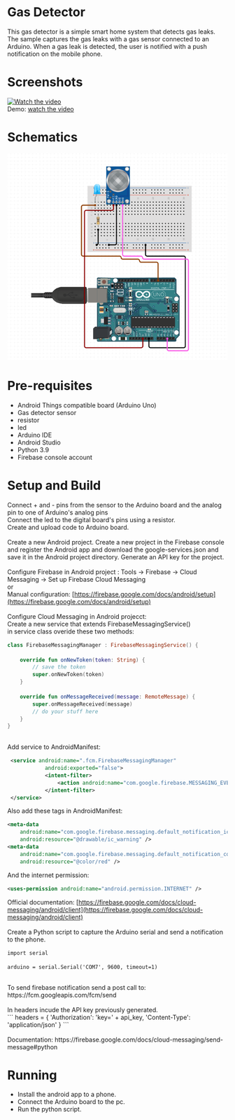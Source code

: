 # Gas Detector
This gas detector is a simple smart home system that detects gas leaks. 
The sample captures the gas leaks with a gas sensor connected to an Arduino. 
When a gas leak is detected, the user is notified with a push notification on the mobile phone.

# Screenshots
[![Watch the video](https://i9.ytimg.com/vi/Vu_BIzrB8mc/mqdefault.jpg?sqp=CLis2qEG-oaymwEmCMACELQB8quKqQMa8AEB-AH-CYAC0AWKAgwIABABGGUgXihSMA8=&rs=AOn4CLDshaPFa0YQ_V2CpmfuQyQLkL9gRQ)](https://www.youtube.com/watch?v=Vu_BIzrB8mc)
</br>
Demo: [watch the video](https://www.youtube.com/watch?v=Vu_BIzrB8mc)

# Schematics
![Schema](schema.png)

# Pre-requisites
- Android Things compatible board (Arduino Uno)
- Gas detector sensor 
- resistor
- led
- Arduino IDE
- Android Studio
- Python 3.9
- Firebase console account

# Setup and Build
Connect + and - pins from the sensor to the Arduino board and the analog pin to one of Arduino's analog pins
</br>
Connect the led to the digital board's pins using a resistor.
</br>
Create and upload code to Arduino board.
</br>
</br>
Create a new Android project. 
Create a new project in the Firebase console and register the Android app and download the google-services.json 
and save it in the Android project directory. Generate an API key for the project. 
</br>
</br>
Configure Firebase in Android project : Tools -> Firebase -> Cloud Messaging -> Set up Firebase Cloud Messaging
</br>or</br>
Manual configuration: [https://firebase.google.com/docs/android/setup](https://firebase.google.com/docs/android/setup)
</br>
</br>
Configure Cloud Messaging in Android projecct:
</br>
Create a new service that extends FirebaseMessagingService()
</br>
in service class overide these two methods:
</br>
```Kotlin
class FirebaseMessagingManager : FirebaseMessagingService() {

    override fun onNewToken(token: String) {
        // save the token
        super.onNewToken(token)
    }

    override fun onMessageReceived(message: RemoteMessage) {
        super.onMessageReceived(message)
        // do your stuff here 
    }
}
  
```
Add service to AndroidManifest:
```XML
 <service android:name=".fcm.FirebaseMessagingManager"
            android:exported="false">
            <intent-filter>
                <action android:name="com.google.firebase.MESSAGING_EVENT" />
            </intent-filter>
 </service>
```
Also add these tags in AndroidManifest:

```XML
<meta-data
    android:name="com.google.firebase.messaging.default_notification_icon"
    android:resource="@drawable/ic_warning" />
<meta-data
    android:name="com.google.firebase.messaging.default_notification_color"
    android:resource="@color/red" />
```

And the internet permission:
```XML
<uses-permission android:name="android.permission.INTERNET" />
```
Official documentation: [https://firebase.google.com/docs/cloud-messaging/android/client](https://firebase.google.com/docs/cloud-messaging/android/client)
</br>
</br>
Create a Python script to capture the Arduino serial and send a notification to the phone.
```
import serial

arduino = serial.Serial('COM7', 9600, timeout=1)
```
</br>
To send firebase notification send a post call to: https://fcm.googleapis.com/fcm/send
</br>
</br>
In headers incude the API key previously generated.
</br>
```
headers = {
    'Authorization': 'key=' + api_key,
    'Content-Type': 'application/json'
} 
```
</br>
</br>
Documentation: https://firebase.google.com/docs/cloud-messaging/send-message#python

# Running
- Install the android app to a phone.
- Connect the Arduino board to the pc.
- Run the python script.
